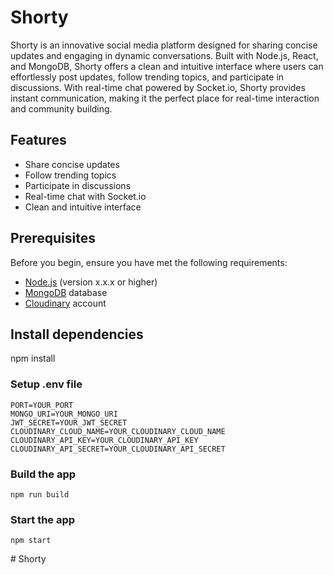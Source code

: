 # Shorty

Shorty is an innovative social media platform designed for sharing concise updates and engaging in dynamic conversations. Built with Node.js, React, and MongoDB, Shorty offers a clean and intuitive interface where users can effortlessly post updates, follow trending topics, and participate in discussions. With real-time chat powered by Socket.io, Shorty provides instant communication, making it the perfect place for real-time interaction and community building.

## Features

- Share concise updates
- Follow trending topics
- Participate in discussions
- Real-time chat with Socket.io
- Clean and intuitive interface

## Prerequisites

Before you begin, ensure you have met the following requirements:

- [Node.js](https://nodejs.org/) (version x.x.x or higher)
- [MongoDB](https://www.mongodb.com/) database
- [Cloudinary](https://cloudinary.com/) account

## Install dependencies
npm install



### Setup .env file
```
PORT=YOUR_PORT
MONGO_URI=YOUR_MONGO_URI
JWT_SECRET=YOUR_JWT_SECRET
CLOUDINARY_CLOUD_NAME=YOUR_CLOUDINARY_CLOUD_NAME
CLOUDINARY_API_KEY=YOUR_CLOUDINARY_API_KEY
CLOUDINARY_API_SECRET=YOUR_CLOUDINARY_API_SECRET

```

### Build the app

```shell
npm run build
```

### Start the app

```shell
npm start
```
#   S h o r t y  
 